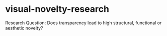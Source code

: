 # visual-novelty-research
Research Question: Does transparency lead to high structural, functional or aesthetic novelty? 
